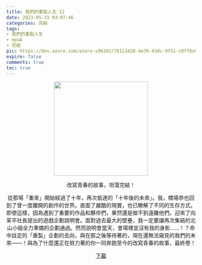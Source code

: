 ```yaml
---
title: 我們的重製人生 12
date: 2023-05-31 03:07:46
categories: 完結
tags:
- 我們的重製人生
- epub
- 完結
pic: https://dev.azure.com/azure-s96281/78113428-4e76-43dc-9f51-c0ff8a913055/_apis/git/repositories/a379171b-de46-4c10-9b0d-00da23959885/items?path=/Epub%20Cover/%E6%88%91%E5%80%91%E7%9A%84%E9%87%8D%E8%A3%BD%E4%BA%BA%E7%94%9F-12.jpg&versionDescriptor%5BversionOptions%5D=0&versionDescriptor%5BversionType%5D=0&versionDescriptor%5Bversion%5D=main&resolveLfs=true&%24format=octetStream&api-version=5.0
expire: false
comments: true
toc: true
---
```


<div style="text-align:center" class="kratos-post-content">

<img width="250px" src="https://dev.azure.com/azure-s96281/78113428-4e76-43dc-9f51-c0ff8a913055/_apis/git/repositories/a379171b-de46-4c10-9b0d-00da23959885/items?path=/Epub%20Cover/%E6%88%91%E5%80%91%E7%9A%84%E9%87%8D%E8%A3%BD%E4%BA%BA%E7%94%9F-12.jpg&versionDescriptor%5BversionOptions%5D=0&versionDescriptor%5BversionType%5D=0&versionDescriptor%5Bversion%5D=main&resolveLfs=true&%24format=octetStream&api-version=5.0">

<p>
改寫青春的故事，坦蕩完結！

從那場「重來」開始經過了十年，再次抵達的「十年後的未來」。我，橋場恭也回到了曾一度離開的創作的世界。直面了嚴酷的現實，也已瞭解了不同的生存方式。即使這樣，因為遇到了重要的作品和夥伴們，果然還是做不到遠離他們。迎來了向茉平社長提出的遊戲企劃說明會。面對過去最大的壁壘，我一定要讓再次集結的北山小組全力準備的企劃通過。然而說明會當天，會場裡並沒有我的身影……！？命中註定的「重製」企劃的去向，與在那之後等待著的，現在還無法窺見的我們的未來——！與為了什麼還正在努力著的你一同奔跑至今的改寫青春的故事，最終卷！
</p>

<p>
<a href="https://epubdatabase.azurewebsites.net/EBOOKS/EPUB/完結/我們的重製人生/%E6%88%91%E5%80%91%E7%9A%84%E9%87%8D%E8%A3%BD%E4%BA%BA%E7%94%9F%2012.epub?download=1">下載</a>
</p>

</div>
